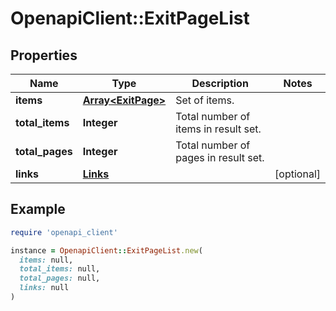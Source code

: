 # OpenapiClient::ExitPageList

## Properties

| Name | Type | Description | Notes |
| ---- | ---- | ----------- | ----- |
| **items** | [**Array&lt;ExitPage&gt;**](ExitPage.md) | Set of items. |  |
| **total_items** | **Integer** | Total number of items in result set. |  |
| **total_pages** | **Integer** | Total number of pages in result set. |  |
| **links** | [**Links**](Links.md) |  | [optional] |

## Example

```ruby
require 'openapi_client'

instance = OpenapiClient::ExitPageList.new(
  items: null,
  total_items: null,
  total_pages: null,
  links: null
)
```

